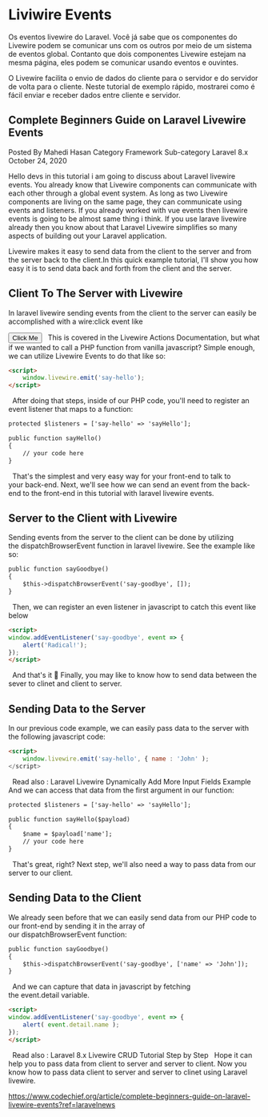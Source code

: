 # Liviwire Events

Os eventos livewire do Laravel. Você já sabe que os componentes do Livewire podem se comunicar uns com os outros por meio de um sistema de eventos global. Contanto que dois componentes Livewire estejam na mesma página, eles podem se comunicar usando eventos e ouvintes.

O Livewire facilita o envio de dados do cliente para o servidor e do servidor de volta para o cliente. Neste tutorial de exemplo rápido, mostrarei como é fácil enviar e receber dados entre cliente e servidor.

## Complete Beginners Guide on Laravel Livewire Events

Posted By Mahedi Hasan Category Framework Sub-category Laravel 8.x 
October 24, 2020 

Hello devs in this tutorial i am going to discuss about Laravel livewire events. You already know that Livewire components can communicate with each other through a global event system. As long as two Livewire components are living on the same page, they can communicate using events and listeners.
If you already worked with vue events then livewire events is going to be almost same thing i think. If you use larave livewire already then you know about that Laravel Livewire simplifies so many aspects of building out your Laravel application.

Livewire makes it easy to send data from the client to the server and from the server back to the client.In this quick example tutorial, I'll show you how easy it is to send data back and forth from the client and the server.

## Client To The Server with Livewire

In laravel livewire sending events from the client to the server can easily be accomplished with a wire:click event like

 <button wire:click="functionName">Click Me</button> 
 
This is covered in the Livewire Actions Documentation, but what if we wanted to call a PHP function from vanilla javascript? Simple enough, we can utilize Livewire 
Events to do that like so:
```html
<script>
    window.livewire.emit('say-hello');
</script> 
```
 
After doing that steps, inside of our PHP code, you'll need to register an event listener that maps to a function:
```html
protected $listeners = ['say-hello' => 'sayHello'];

public function sayHello()
{
    // your code here
}
```
 
That's the simplest and very easy way for your front-end to talk to your back-end. Next, we'll see how we can send an event from the back-end to the front-end in this tutorial with laravel livewire events.

## Server to the Client with Livewire

Sending events from the server to the client can be done by utilizing the dispatchBrowserEvent function in laravel livewire. See the example like so:
```html
public function sayGoodbye()
{
    $this->dispatchBrowserEvent('say-goodbye', []);
}
```
 
Then, we can register an even listener in javascript to catch this event like below
```html
<script>
window.addEventListener('say-goodbye', event => {
    alert('Radical!');
});
</script> 
```
 
And that's it 🙌 Finally, you may like to know how to send data between the sever to clinet and client to server.

## Sending Data to the Server

In our previous code example, we can easily pass data to the server with the following javascript code:
```html
<script>
    window.livewire.emit('say-hello', { name : 'John' );
</script> 
```
 
Read also : Laravel Livewire Dynamically Add More Input Fields Example
 
And we can access that data from the first argument in our function:
```html
protected $listeners = ['say-hello' => 'sayHello'];

public function sayHello($payload)
{
    $name = $payload['name'];
    // your code here
}
```
 
That's great, right? Next step, we'll also need a way to pass data from our server to our client.

## Sending Data to the Client

We already seen before that we can easily send data from our PHP code to our front-end by sending it in the array of our dispatchBrowserEvent function:
```html
public function sayGoodbye()
{
    $this->dispatchBrowserEvent('say-goodbye', ['name' => 'John']);
}
```
 
And we can capture that data in javascript by fetching the event.detail variable.
```html
<script>
window.addEventListener('say-goodbye', event => {
    alert( event.detail.name );
});
</script> 
```
 
Read also : Laravel 8.x Livewire CRUD Tutorial Step by Step
 
Hope it can help you to pass data from client to server and server to client. Now you know how to pass data client to server and server to clinet using Laravel livewire.

https://www.codechief.org/article/complete-beginners-guide-on-laravel-livewire-events?ref=laravelnews

